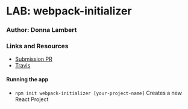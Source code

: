 # LAB: webpack-initializer

### Author: Donna Lambert

### Links and Resources
* [Submission PR](https://github.com/401-advanced-javascript-donna/webpack-initializer/pull/1)
* [Travis](https://travis-ci.com/401-advanced-javascript-donna/webpack-initializer)


#### Running the app
  * `npm init webpack-initializer [your-project-name]` Creates a new React Project

